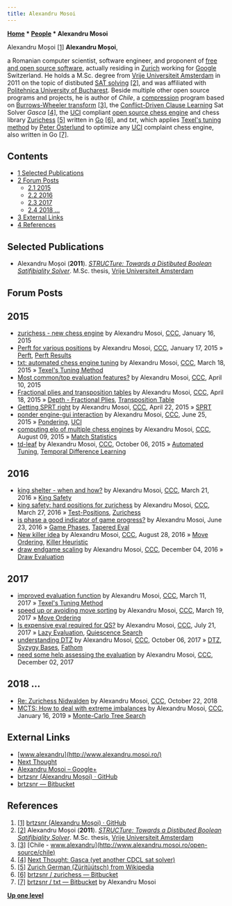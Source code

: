 ```yaml
---
title: Alexandru Mosoi
---
```

**[Home](Home "Home") * [People](People "People") * Alexandru Mosoi**

[](https://github.com/brtzsnr) Alexandru Moșoi <a id="cite-note-1" href="#cite-ref-1">[1]</a>
**Alexandru Moșoi**,

a Romanian computer scientist, software engineer, and proponent of [free and open source software](https://en.wikipedia.org/wiki/Free_and_open-source_software), actually residing in [Zurich](https://en.wikipedia.org/wiki/Z%C3%BCrich) working for [Google](index.php?title=Google&action=edit&redlink=1 "Google (page does not exist)") Switzerland. He holds a M.Sc. degree from [Vrije Universiteit Amsterdam](https://en.wikipedia.org/wiki/Vrije_Universiteit) in 2011 on the topic of distibuted [SAT solving](https://en.wikipedia.org/wiki/Boolean_satisfiability_problem) <a id="cite-note-2" href="#cite-ref-2">[2]</a>, and was affiliated with [Politehnica University of Bucharest](https://en.wikipedia.org/wiki/Politehnica_University_of_Bucharest). Beside multiple other open source programs and projects, he is author of *Chile*, a [compression](https://en.wikipedia.org/wiki/Data_compression) program based on [Burrows-Wheeler transform](https://en.wikipedia.org/wiki/Burrows%E2%80%93Wheeler_transform) <a id="cite-note-3" href="#cite-ref-3">[3]</a>, the [Conflict-Driven Clause Learning](https://en.wikipedia.org/wiki/Conflict-Driven_Clause_Learning) Sat Solver *Gasca* <a id="cite-note-4" href="#cite-ref-4">[4]</a>, the [UCI](UCI "UCI") compliant [open source chess engine](Category:Open_Source "Category:Open Source") and chess library [Zurichess](Zurichess "Zurichess") <a id="cite-note-5" href="#cite-ref-5">[5]</a> written in [Go](</Go_(Programming_Language)> "Go (Programming Language)") <a id="cite-note-6" href="#cite-ref-6">[6]</a>, and *txt*, which applies [Texel's tuning method](Texel%27s_Tuning_Method "Texel's Tuning Method") by [Peter Österlund](Peter_%C3%96sterlund "Peter Österlund") to optimize any [UCI](UCI "UCI") complaint chess engine, also written in Go <a id="cite-note-7" href="#cite-ref-7">[7]</a>.

## Contents

- [1 Selected Publications](#selected-publications)
- [2 Forum Posts](#forum-posts)
  - [2.1 2015](#2015)
  - [2.2 2016](#2016)
  - [2.3 2017](#2017)
  - [2.4 2018 ...](#2018-...)
- [3 External Links](#external-links)
- [4 References](#references)

## Selected Publications

- Alexandru Moșoi (**2011**). *[STRUCTure: Towards a Distibuted Boolean Satifibiality Solver](https://github.com/brtzsnr/structure)*. M.Sc. thesis, [Vrije Universiteit Amsterdam](https://en.wikipedia.org/wiki/Vrije_Universiteit)

## Forum Posts

## 2015

- [zurichess - new chess engine](http://www.talkchess.com/forum/viewtopic.php?t=54990) by Alexandru Mosoi, [CCC](CCC "CCC"), January 16, 2015
- [Perft for various positions](http://www.talkchess.com/forum/viewtopic.php?t=54995) by Alexandru Mosoi, [CCC](CCC "CCC"), January 17, 2015 » [Perft](Perft "Perft"), [Perft Results](Perft_Results "Perft Results")
- [txt: automated chess engine tuning](http://www.talkchess.com/forum/viewtopic.php?t=55696) by Alexandru Mosoi, [CCC](CCC "CCC"), March 18, 2015 » [Texel's Tuning Method](Texel%27s_Tuning_Method "Texel's Tuning Method")
- [Most common/top evaluation features?](http://www.talkchess.com/forum/viewtopic.php?t=55955) by Alexandru Mosoi, [CCC](CCC "CCC"), April 10, 2015
- [Fractional plies and transposition tables](http://www.talkchess.com/forum/viewtopic.php?t=56044) by Alexandru Mosoi, [CCC](CCC "CCC"), April 18, 2015 » [Depth - Fractional Plies](Depth#FractionalPlies "Depth"), [Transposition Table](Transposition_Table "Transposition Table")
- [Getting SPRT right](http://www.talkchess.com/forum/viewtopic.php?t=56095) by Alexandru Mosoi, [CCC](CCC "CCC"), April 22, 2015 » [SPRT](Match_Statistics#SPRT "Match Statistics")
- [ponder engine-gui interaction](http://www.talkchess.com/forum/viewtopic.php?t=56776) by Alexandru Mosoi, [CCC](CCC "CCC"), June 25, 2015 » [Pondering](Pondering "Pondering"), [UCI](UCI "UCI")
- [computing elo of multiple chess engines](http://www.talkchess.com/forum/viewtopic.php?t=57223) by Alexandru Mosoi, [CCC](CCC "CCC"), August 09, 2015 » [Match Statistics](Match_Statistics "Match Statistics")
- [td-leaf](http://www.talkchess.com/forum/viewtopic.php?t=57860) by Alexandru Mosoi, [CCC](CCC "CCC"), October 06, 2015 » [Automated Tuning](Automated_Tuning "Automated Tuning"), [Temporal Difference Learning](Temporal_Difference_Learning "Temporal Difference Learning")

## 2016

- [king shelter - when and how?](http://www.talkchess.com/forum/viewtopic.php?t=59583) by Alexandru Mosoi, [CCC](CCC "CCC"), March 21, 2016 » [King Safety](King_Safety "King Safety")
- [king safety: hard positions for zurichess](http://www.talkchess.com/forum/viewtopic.php?t=59647) by Alexandru Mosoi, [CCC](CCC "CCC"), March 27, 2016 » [Test-Positions](Test-Positions "Test-Positions"), [Zurichess](Zurichess "Zurichess")
- [is phase a good indicator of game progress?](http://www.talkchess.com/forum/viewtopic.php?t=60565) by Alexandru Mosoi, June 23, 2016 » [Game Phases](Game_Phases "Game Phases"), [Tapered Eval](Tapered_Eval "Tapered Eval")
- [New killer idea](http://www.talkchess.com/forum/viewtopic.php?t=61260) by Alexandru Mosoi, [CCC](CCC "CCC"), August 28, 2016 » [Move Ordering](Move_Ordering "Move Ordering"), [Killer Heuristic](Killer_Heuristic "Killer Heuristic")
- [draw endgame scaling](http://www.talkchess.com/forum/viewtopic.php?t=62380) by Alexandru Mosoi, [CCC](CCC "CCC"), December 04, 2016 » [Draw Evaluation](Draw_Evaluation "Draw Evaluation")

## 2017

- [improved evaluation function](http://www.talkchess.com/forum/viewtopic.php?t=63408) by Alexandru Mosoi, [CCC](CCC "CCC"), March 11, 2017 » [Texel's Tuning Method](Texel%27s_Tuning_Method "Texel's Tuning Method")
- [speed up or avoiding move sorting](http://www.talkchess.com/forum/viewtopic.php?t=63502) by Alexandru Mosoi, [CCC](CCC "CCC"), March 19, 2017 » [Move Ordering](Move_Ordering "Move Ordering")
- [Is expensive eval required for QS?](http://www.talkchess.com/forum/viewtopic.php?t=64674) by Alexandru Mosoi, [CCC](CCC "CCC"), July 21, 2017 » [Lazy Evaluation](Lazy_Evaluation "Lazy Evaluation"), [Quiescence Search](Quiescence_Search "Quiescence Search")
- [understanding DTZ](http://www.talkchess.com/forum/viewtopic.php?t=65390) by Alexandru Mosoi, [CCC](CCC "CCC"), October 06, 2017 » [DTZ](Endgame_Tablebases#DTZ "Endgame Tablebases"), [Syzygy Bases](Syzygy_Bases "Syzygy Bases"), [Fathom](Syzygy_Bases#Fathom "Syzygy Bases")
- [need some help assessing the evaluation](http://www.talkchess.com/forum/viewtopic.php?t=65886) by Alexandru Mosoi, [CCC](CCC "CCC"), December 02, 2017

## 2018 ...

- [Re: Zurichess Nidwalden](http://www.talkchess.com/forum3/viewtopic.php?f=2&t=68561&start=8) by Alexandru Mosoi, [CCC](CCC "CCC"), October 22, 2018
- [MCTS: How to deal with extreme imbalances](http://www.talkchess.com/forum3/viewtopic.php?f=7&t=69612) by Alexandru Mosoi, [CCC](CCC "CCC"), January 16, 2019 » [Monte-Carlo Tree Search](Monte-Carlo_Tree_Search "Monte-Carlo Tree Search")

## External Links

- [www.alexandru](http://www.alexandru.mosoi.ro/)
- [Next Thought](http://nextthought.mosoi.ro/)
- [Alexandru Moșoi – Google+](https://plus.google.com/+AlexandruMo%C8%99oi/about)
- [brtzsnr (Alexandru Moșoi) · GitHub](https://github.com/brtzsnr)
- [brtzsnr — Bitbucket](https://bitbucket.org/brtzsnr/)

## References

1. <a id="cite-ref-1" href="#cite-note-1">[1]</a> [brtzsnr (Alexandru Moșoi) · GitHub](https://github.com/brtzsnr)
1. <a id="cite-ref-2" href="#cite-note-2">[2]</a> Alexandru Moșoi (**2011**). *[STRUCTure: Towards a Distibuted Boolean Satifibiality Solver](https://github.com/brtzsnr/structure)*. M.Sc. thesis, [Vrije Universiteit Amsterdam](https://en.wikipedia.org/wiki/Vrije_Universiteit)
1. <a id="cite-ref-3" href="#cite-note-3">[3]</a> [Chile - www.alexandru](http://www.alexandru.mosoi.ro/open-source/chile)
1. <a id="cite-ref-4" href="#cite-note-4">[4]</a> [Next Thought: Gasca (yet another CDCL sat solver)](http://nextthought.mosoi.ro/2012/01/gasca-yet-another-cdcl-sat-solver.html)
1. <a id="cite-ref-5" href="#cite-note-5">[5]</a> [Zurich German (Züritüütsch) from Wikipedia](https://en.wikipedia.org/wiki/Zurich_German)
1. <a id="cite-ref-6" href="#cite-note-6">[6]</a> [brtzsnr / zurichess — Bitbucket](https://bitbucket.org/brtzsnr/zurichess/)
1. <a id="cite-ref-7" href="#cite-note-7">[7]</a> [brtzsnr / txt — Bitbucket](https://bitbucket.org/brtzsnr/txt) by Alexandru Mosoi

**[Up one level](People "People")**

